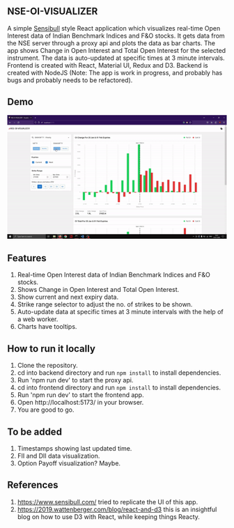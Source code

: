 ## NSE-OI-VISUALIZER
A simple [Sensibull](https://www.sensibull.com/) style React application which visualizes real-time Open Interest data of Indian Benchmark Indices and F&O stocks. It gets data from the NSE server through a proxy api and plots the data as bar charts. The app shows Change in Open Interest and Total Open Interest for the selected instrument. The data is auto-updated at specific times at 3 minute intervals. Frontend is created with React, Material UI, Redux and D3. Backend is created with NodeJS (Note: The app is work in progress, and probably has bugs and probably needs to be refactored).

## Demo
![Usage Demo](frontend/demo/nse-oi-visualizer.gif)

## Features
1. Real-time Open Interest data of Indian Benchmark Indices and F&O stocks.
2. Shows Change in Open Interest and Total Open Interest.
3. Show current and next expiry data.
4. Strike range selector to adjust the no. of strikes to be shown.
5. Auto-update data at specific times at 3 minute intervals with the help of a web worker.
6. Charts have tooltips.

## How to run it locally
1. Clone the repository.
2. cd into backend directory and run `npm install` to install dependencies.
3. Run 'npm run dev' to start the proxy api.
4. cd into frontend directory and run `npm install` to install dependencies.
5. Run 'npm run dev' to start the frontend app.
6. Open http://localhost:5173/ in your browser.
7. You are good to go.

## To be added
1. Timestamps showing last updated time.
2. FII and DII data visualization.
3. Option Payoff visualization? Maybe.

## References
1. https://www.sensibull.com/ tried to replicate the UI of this app.
1. https://2019.wattenberger.com/blog/react-and-d3 this is an insightful blog on how to use D3 with React, while keeping things Reacty.